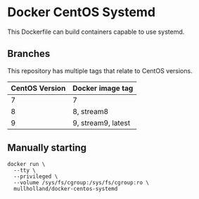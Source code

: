 Docker CentOS Systemd
=====================

This Dockerfile can build containers capable to use systemd.

Branches
--------

This repository has multiple tags that relate to CentOS versions.

|CentOS Version|Docker image tag   |
|--------------|-------------------|
|7             |7                  |
|8             |8, stream8         |
|9             |9, stream9, latest |

Manually starting
-----------------

```shell
docker run \
  --tty \
  --privileged \
  --volume /sys/fs/cgroup:/sys/fs/cgroup:ro \
  mullholland/docker-centos-systemd
```
